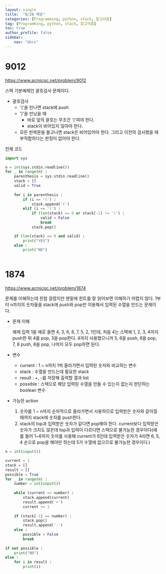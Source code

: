 ```yaml
---
layout: single
title:  "8/20 백준"
categories: [Programming, python, stack, 알고리즘]
tag: [Programming, python, stack, 알고리즘]
toc: true
author_profile: false
sidebar:
    nav: "docs"
---
```


# 9012

https://www.acmicpc.net/problem/9012



스택 기본예제인 괄호검사 문제이다.

* 괄호검사
  * '('을 만나면 stack에 push
  * ')'을 만났을 때
    * 바로 앞의 괄호는 무조건 '('여야 한다.
    * stack이 비어있지 않아야 한다.
  * 모든 반복문을 돌고나면 stack은 비어있어야 한다. 그리고 이전의 검사했을 때 부적합하다는 판정이 없어야 한다.



전체 코드

```python
import sys

n = int(sys.stdin.readline())
for _ in range(n) :
    parenthesis = sys.stdin.readline()
    stack = []
    valid = True
    
    for i in parenthesis :
        if (i == '(') :
            stack.append('(')
        elif (i == ')') :
            if (len(stack) == 0 or stack[-1] != '(') :
                valid = False
                break
            stack.pop()

    if (len(stack) == 0 and valid) :
        print("YES")
    else :
        print("NO")
            
```



# 1874

https://www.acmicpc.net/problem/1874

문제를 이해하는데 한참 걸렸지만 맨밑에 힌트를 잘 읽어보면 이해하기 어렵지 않다. 1부터 n까지의 숫자들을 stack에 push와 pop만 이용해서 입력된 수열을 만드는 문제이다.

* 문제 이해

  예제 입력 1을 예로 들면 4, 3, 6, 8, 7, 5, 2, 1인데, 처음 4는 스택에 1, 2, 3, 4까지 push한 뒤 4를 pop, 3을 pop한다. 4까지 사용했으니까 5, 6을 push, 6을 pop, 7, 8 push, 8을 pop, 나머지 모두 pop하면 된다.

* 변수

  * current : 1 ~ n까지 1씩 올라가면서 입력된 숫자와 비교하는 변수
  * stack : 수열을 만드는데 필요한 stack
  * result : +, -를 저장해 출력할 결과 list
  * possible : 스택으로 해당 입력된 수열을 만들 수 있는지 없는지 판단하는 boolean 변수

* 가능한 action

  1. 숫자를 1 ~ n까지 순차적으로 올라가면서 사용하므로 입력받은 숫자와 같아질 때까지 stack에 숫자를 push한다.
  2. stack의 top과 입력받은 숫자가 같다면 pop해야 한다. current보다 입력받은 숫자가 크지도 않은데 top과 입력이 다르다면 스택으로 불가능한 경우이다(예를 들어 1~6까지 숫자를 사용해 current가 6인데 입력받은 숫자가 4라면 6, 5, 4 순으로 pop을 해야만 하는데 5가 수열에 없으므로 불가능한 경우이다.)



```python
n = int(input())

current = 1
stack = []
result = []
possible = True
for _ in range(n) :
    number = int(input())
    
    while (current <= number) :
        stack.append(current)
        result.append('+')
        current += 1
        
    if (stack[-1] == number) :
        stack.pop()
        result.append('-')
    else :
        possible = False
        break
        
if not possible :
    print("NO")
else :
    for i in result :
        print(i)
```


